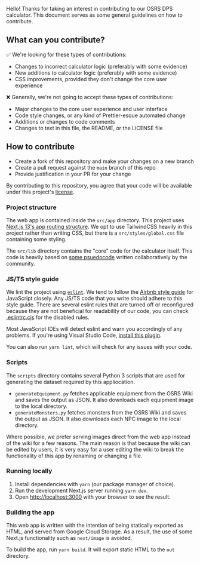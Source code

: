 Hello! Thanks for taking an interest in contributing to our OSRS DPS calculator. This document serves as some general guidelines on how to contribute.

## What can you contribute?
✅ We're looking for these types of contributions:
* Changes to incorrect calculator logic (preferably with some evidence)
* New additions to calculator logic (preferably with some evidence)
* CSS improvements, provided they don't change the core user experience

❌ Generally, we're not going to accept these types of contributions:
* Major changes to the core user experience and user interface
* Code style changes, or any kind of Prettier-esque automated change
* Additions or changes to code comments
* Changes to text in this file, the README, or the LICENSE file

## How to contribute
* Create a fork of this repository and make your changes on a new branch
* Create a pull request against the `main` branch of this repo
* Provide justification in your PR for your change

By contributing to this repository, you agree that your code will be available under this project's [license](/LICENSE).

### Project structure
The web app is contained inside the `src/app` directory. This project uses [Next.js 13's app routing structure](https://nextjs.org/docs). We opt to use TailwindCSS heavily in this project rather than writing CSS, but there is a `src/styles/global.css` file containing some styling.

The `src/lib` directory contains the "core" code for the calculator itself. This code is heavily based on [some psuedocode](https://oldschool.runescape.wiki/w/RuneScape:Sandbox/combat_pseudocode) written collaboratively by the community.

### JS/TS style guide
We lint the project using [`eslint`](https://eslint.org/). We tend to follow the [Airbnb style guide](https://github.com/airbnb/javascript) for JavaScript closely. Any JS/TS code that you write should adhere to this style guide. There are several eslint rules that are turned off or reconfigured because they are not beneficial for readability of our code, you can check [.eslintrc.cjs](/.eslintrc.cjs) for the disabled rules.

Most JavaScript IDEs will detect eslint and warn you accordingly of any problems. If you're using Visual Studio Code, [install this plugin](https://marketplace.visualstudio.com/items?itemName=dbaeumer.vscode-eslint).

You can also run `yarn lint`, which will check for any issues with your code.

### Scripts
The `scripts` directory contains several Python 3 scripts that are used for generating the dataset required by this appliocation.

* `generateEquipment.py` fetches applicable equipment from the OSRS Wiki and saves the output as JSON. It also downloads each equipment image to the local directory.
* `generateMonsters.py` fetches monsters from the OSRS Wiki and saves the output as JSON. It also downloads each NPC image to the local directory.

Where possible, we prefer serving images direct from the web app instead of the wiki for a few reasons. The main reason is that because the wiki can be edited by users, it is very easy for a user editing the wiki to break the functionality of this app by renaming or changing a file.

### Running locally
1. Install dependencies with `yarn` (our package manager of choice).
2. Run the development Next.js server running `yarn dev`.
3. Open [http://localhost:3000](http://localhost:3000) with your browser to see the result.

### Building the app
This web app is written with the intention of being statically exported as HTML, and served from Google Cloud Storage. As a result, the use of some Next.js functionality such as `next/image` is avoided.

To build the app, run `yarn build`. It will export static HTML to the `out` directory.
